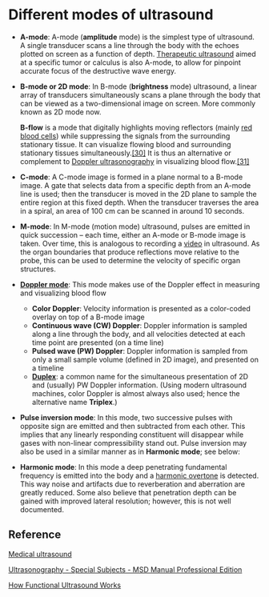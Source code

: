 # Different modes of ultrasound

- **A-mode**: A-mode (**amplitude** mode) is the simplest type of ultrasound. A single transducer scans a line through the body with the echoes plotted on screen as a function of depth. [Therapeutic ultrasound](https://en.wikipedia.org/wiki/Therapeutic_ultrasound) aimed at a specific tumor or calculus is also A-mode, to allow for pinpoint accurate focus of the destructive wave energy.
- **B-mode or 2D mode**: In B-mode (**brightness** mode) ultrasound, a linear array of transducers simultaneously scans a plane through the body that can be viewed as a two-dimensional image on screen. More commonly known as 2D mode now.

    **B-flow** is a mode that digitally highlights moving reflectors (mainly [red blood cells](https://en.wikipedia.org/wiki/Red_blood_cell)) while suppressing the signals from the surrounding stationary tissue. It can visualize flowing blood and surrounding stationary tissues simultaneously.[[30]](https://en.wikipedia.org/wiki/Medical_ultrasound#cite_note-WangChou2005-31) It is thus an alternative or complement to [Doppler ultrasonography](https://en.wikipedia.org/wiki/Doppler_ultrasonography) in visualizing blood flow.[[31]](https://en.wikipedia.org/wiki/Medical_ultrasound#cite_note-Wachsberg2007-32)

- **C-mode**: A C-mode image is formed in a plane normal to a B-mode image. A gate that selects data from a specific depth from an A-mode line is used; then the transducer is moved in the 2D plane to sample the entire region at this fixed depth. When the transducer traverses the area in a spiral, an area of 100 cm can be scanned in around 10 seconds.
- **M-mode**: In M-mode (motion mode) ultrasound, pulses are emitted in quick succession – each time, either an A-mode or B-mode image is taken. Over time, this is analogous to recording a [video](https://en.wikipedia.org/wiki/Video) in ultrasound. As the organ boundaries that produce reflections move relative to the probe, this can be used to determine the velocity of specific organ structures.
- **[Doppler mode](https://en.wikipedia.org/wiki/Doppler_ultrasonography)**: This mode makes use of the Doppler effect in measuring and visualizing blood flow
    - **Color Doppler**: Velocity information is presented as a color-coded overlay on top of a B-mode image
    - **Continuous wave (CW) Doppler**: Doppler information is sampled along a line through the body, and all velocities detected at each time point are presented (on a time line)
    - **Pulsed wave (PW) Doppler**: Doppler information is sampled from only a small sample volume (defined in 2D image), and presented on a timeline
    - **[Duplex](https://en.wikipedia.org/wiki/Duplex_ultrasonography)**: a common name for the simultaneous presentation of 2D and (usually) PW Doppler information. (Using modern ultrasound machines, color Doppler is almost always also used; hence the alternative name **Triplex**.)

- **Pulse inversion mode**: In this mode, two successive pulses with opposite sign are emitted and then subtracted from each other. This implies that any linearly responding constituent will disappear while gases with non-linear compressibility stand out. Pulse inversion may also be used in a similar manner as in **Harmonic mode**; see below:
- **Harmonic mode**: In this mode a deep penetrating fundamental frequency is emitted into the body and a [harmonic overtone](https://en.wikipedia.org/wiki/Second-harmonic_imaging_microscopy) is detected. This way noise and artifacts due to reverberation and aberration are greatly reduced. Some also believe that penetration depth can be gained with improved lateral resolution; however, this is not well documented.

## Reference

[Medical ultrasound](https://en.wikipedia.org/wiki/Medical_ultrasound#Modes)

[Ultrasonography - Special Subjects - MSD Manual Professional Edition](https://www.msdmanuals.com/professional/special-subjects/principles-of-radiologic-imaging/ultrasonography)

[How Functional Ultrasound Works](https://www.youtube.com/watch?v=5H9_7xiYHgo)